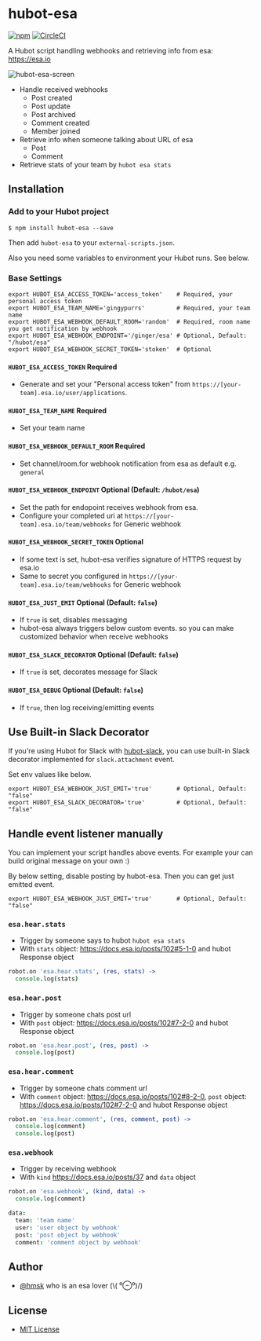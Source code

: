 # hubot-esa

[![npm](http://img.shields.io/npm/v/hubot-esa.svg)](https://www.npmjs.com/package/hubot-esa)
[![CircleCI](https://img.shields.io/circleci/project/hmsk/hubot-esa.svg)](https://circleci.com/gh/hmsk/hubot-esa)

A Hubot script handling webhooks and retrieving info from esa: https://esa.io

![hubot-esa-screen ](https://cloud.githubusercontent.com/assets/85887/16569333/2517c0e4-41ea-11e6-9cb8-b436ec1625df.gif)

- Handle received webhooks
  - Post created
  - Post update
  - Post archived
  - Comment created
  - Member joined
- Retrieve info when someone talking about URL of esa
  - Post
  - Comment
- Retrieve stats of your team by `hubot esa stats`

## Installation

### Add to your Hubot project

```
$ npm install hubot-esa --save
```

Then add `hubot-esa` to your `external-scripts.json`.

Also you need some variables to environment your Hubot runs. See below.

### Base Settings

```
export HUBOT_ESA_ACCESS_TOKEN='access_token'    # Required, your personal access token
export HUBOT_ESA_TEAM_NAME='gingypurrs'         # Required, your team name
export HUBOT_ESA_WEBHOOK_DEFAULT_ROOM='random'  # Required, room name you get notification by webhook
export HUBOT_ESA_WEBHOOK_ENDPOINT='/ginger/esa' # Optional, Default: "/hubot/esa"
export HUBOT_ESA_WEBHOOK_SECRET_TOKEN='stoken'  # Optional
```

#### `HUBOT_ESA_ACCESS_TOKEN` Required

- Generate and set your "Personal access token" from `https://[your-team].esa.io/user/applications`.

#### `HUBOT_ESA_TEAM_NAME` Required

- Set your team name

#### `HUBOT_ESA_WEBHOOK_DEFAULT_ROOM` Required

- Set channel/room.for webhook notification from esa as default e.g. `general`

#### `HUBOT_ESA_WEBHOOK_ENDPOINT` Optional (Default: `/hubot/esa`)

- Set the path for endopoint receives webhook from esa.
- Configure your completed uri at `https://[your-team].esa.io/team/webhooks` for Generic webhook

#### `HUBOT_ESA_WEBHOOK_SECRET_TOKEN` Optional

- If some text is set, hubot-esa verifies signature of HTTPS request by esa.io
- Same to secret you configured in `https://[your-team].esa.io/team/webhooks` for Generic webhook

#### `HUBOT_ESA_JUST_EMIT` Optional (Default: `false`)

- If `true` is set, disables messaging
- hubot-esa always triggers below custom events. so you can make customized behavior when receive webhooks

#### `HUBOT_ESA_SLACK_DECORATOR` Optional (Default: `false`)

- If `true` is set, decorates message for Slack

#### `HUBOT_ESA_DEBUG` Optional (Default: `false`)

- If `true`, then log receiving/emitting events

## Use Built-in Slack Decorator

If you're using Hubot for Slack with [hubot-slack](https://www.npmjs.com/package/hubot-slack), you can use built-in Slack decorator implemented for `slack.attachment` event.

Set env values like below.

```
export HUBOT_ESA_WEBHOOK_JUST_EMIT='true'       # Optional, Default: "false"
export HUBOT_ESA_SLACK_DECORATOR='true'         # Optional, Default: "false"
```

## Handle event listener manually

You can implement your script handles above events. For example your can build original message on your own :)

By below setting, disable posting by hubot-esa. Then you can get just emitted event.

```
export HUBOT_ESA_WEBHOOK_JUST_EMIT='true'       # Optional, Default: "false"
```

### `esa.hear.stats`

- Trigger by someone says to hubot `hubot esa stats`
- With `stats` object: https://docs.esa.io/posts/102#5-1-0 and hubot Response object

```coffeescript
robot.on 'esa.hear.stats', (res, stats) ->
  console.log(stats)
```

### `esa.hear.post`

- Trigger by someone chats post url
- With `post` object: https://docs.esa.io/posts/102#7-2-0 and hubot Response object

```coffeescript
robot.on 'esa.hear.post', (res, post) ->
  console.log(post)
```

### `esa.hear.comment`

- Trigger by someone chats comment url
- With `comment` object: https://docs.esa.io/posts/102#8-2-0, `post` object: https://docs.esa.io/posts/102#7-2-0 and hubot Response object

```coffeescript
robot.on 'esa.hear.comment', (res, comment, post) ->
  console.log(comment)
  console.log(post)
```

### `esa.webhook`

- Trigger by receiving webhook
- With `kind` https://docs.esa.io/posts/37 and `data` object

```coffeescript
robot.on 'esa.webhook', (kind, data) ->
  console.log(comment)
```

```coffeescript
data:
  team: 'team name'
  user: 'user object by webhook'
  post: 'post object by webhook'
  comment: 'comment object by webhook'
```

## Author

- [@hmsk](http://hmsk.me) who is an esa lover (\\( ⁰⊖⁰)/)

## License

- [MIT License](https://github.com/hmsk/hubot-esa/blob/master/LICENSE)
